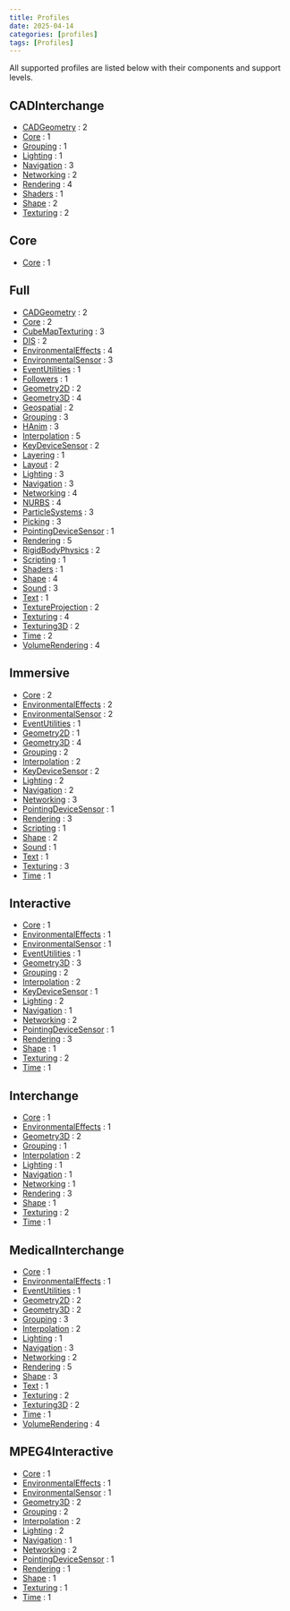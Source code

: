 ```yaml
---
title: Profiles
date: 2025-04-14
categories: [profiles]
tags: [Profiles]
---
```

All supported profiles are listed below with their components and support levels.

## CADInterchange

- [CADGeometry](/x_ite/components/overview/#cadgeometry) : 2
- [Core](/x_ite/components/overview/#core) : 1
- [Grouping](/x_ite/components/overview/#grouping) : 1
- [Lighting](/x_ite/components/overview/#lighting) : 1
- [Navigation](/x_ite/components/overview/#navigation) : 3
- [Networking](/x_ite/components/overview/#networking) : 2
- [Rendering](/x_ite/components/overview/#rendering) : 4
- [Shaders](/x_ite/components/overview/#shaders) : 1
- [Shape](/x_ite/components/overview/#shape) : 2
- [Texturing](/x_ite/components/overview/#texturing) : 2

## Core

- [Core](/x_ite/components/overview/#core) : 1

## Full

- [CADGeometry](/x_ite/components/overview/#cadgeometry) : 2
- [Core](/x_ite/components/overview/#core) : 2
- [CubeMapTexturing](/x_ite/components/overview/#cubemaptexturing) : 3
- [DIS](/x_ite/components/overview/#dis) : 2
- [EnvironmentalEffects](/x_ite/components/overview/#environmentaleffects) : 4
- [EnvironmentalSensor](/x_ite/components/overview/#environmentalsensor) : 3
- [EventUtilities](/x_ite/components/overview/#eventutilities) : 1
- [Followers](/x_ite/components/overview/#followers) : 1
- [Geometry2D](/x_ite/components/overview/#geometry2d) : 2
- [Geometry3D](/x_ite/components/overview/#geometry3d) : 4
- [Geospatial](/x_ite/components/overview/#geospatial) : 2
- [Grouping](/x_ite/components/overview/#grouping) : 3
- [HAnim](/x_ite/components/overview/#hanim) : 3
- [Interpolation](/x_ite/components/overview/#interpolation) : 5
- [KeyDeviceSensor](/x_ite/components/overview/#keydevicesensor) : 2
- [Layering](/x_ite/components/overview/#layering) : 1
- [Layout](/x_ite/components/overview/#layout) : 2
- [Lighting](/x_ite/components/overview/#lighting) : 3
- [Navigation](/x_ite/components/overview/#navigation) : 3
- [Networking](/x_ite/components/overview/#networking) : 4
- [NURBS](/x_ite/components/overview/#nurbs) : 4
- [ParticleSystems](/x_ite/components/overview/#particlesystems) : 3
- [Picking](/x_ite/components/overview/#picking) : 3
- [PointingDeviceSensor](/x_ite/components/overview/#pointingdevicesensor) : 1
- [Rendering](/x_ite/components/overview/#rendering) : 5
- [RigidBodyPhysics](/x_ite/components/overview/#rigidbodyphysics) : 2
- [Scripting](/x_ite/components/overview/#scripting) : 1
- [Shaders](/x_ite/components/overview/#shaders) : 1
- [Shape](/x_ite/components/overview/#shape) : 4
- [Sound](/x_ite/components/overview/#sound) : 3
- [Text](/x_ite/components/overview/#text) : 1
- [TextureProjection](/x_ite/components/overview/#textureprojection) : 2
- [Texturing](/x_ite/components/overview/#texturing) : 4
- [Texturing3D](/x_ite/components/overview/#texturing3d) : 2
- [Time](/x_ite/components/overview/#time) : 2
- [VolumeRendering](/x_ite/components/overview/#volumerendering) : 4

## Immersive

- [Core](/x_ite/components/overview/#core) : 2
- [EnvironmentalEffects](/x_ite/components/overview/#environmentaleffects) : 2
- [EnvironmentalSensor](/x_ite/components/overview/#environmentalsensor) : 2
- [EventUtilities](/x_ite/components/overview/#eventutilities) : 1
- [Geometry2D](/x_ite/components/overview/#geometry2d) : 1
- [Geometry3D](/x_ite/components/overview/#geometry3d) : 4
- [Grouping](/x_ite/components/overview/#grouping) : 2
- [Interpolation](/x_ite/components/overview/#interpolation) : 2
- [KeyDeviceSensor](/x_ite/components/overview/#keydevicesensor) : 2
- [Lighting](/x_ite/components/overview/#lighting) : 2
- [Navigation](/x_ite/components/overview/#navigation) : 2
- [Networking](/x_ite/components/overview/#networking) : 3
- [PointingDeviceSensor](/x_ite/components/overview/#pointingdevicesensor) : 1
- [Rendering](/x_ite/components/overview/#rendering) : 3
- [Scripting](/x_ite/components/overview/#scripting) : 1
- [Shape](/x_ite/components/overview/#shape) : 2
- [Sound](/x_ite/components/overview/#sound) : 1
- [Text](/x_ite/components/overview/#text) : 1
- [Texturing](/x_ite/components/overview/#texturing) : 3
- [Time](/x_ite/components/overview/#time) : 1

## Interactive

- [Core](/x_ite/components/overview/#core) : 1
- [EnvironmentalEffects](/x_ite/components/overview/#environmentaleffects) : 1
- [EnvironmentalSensor](/x_ite/components/overview/#environmentalsensor) : 1
- [EventUtilities](/x_ite/components/overview/#eventutilities) : 1
- [Geometry3D](/x_ite/components/overview/#geometry3d) : 3
- [Grouping](/x_ite/components/overview/#grouping) : 2
- [Interpolation](/x_ite/components/overview/#interpolation) : 2
- [KeyDeviceSensor](/x_ite/components/overview/#keydevicesensor) : 1
- [Lighting](/x_ite/components/overview/#lighting) : 2
- [Navigation](/x_ite/components/overview/#navigation) : 1
- [Networking](/x_ite/components/overview/#networking) : 2
- [PointingDeviceSensor](/x_ite/components/overview/#pointingdevicesensor) : 1
- [Rendering](/x_ite/components/overview/#rendering) : 3
- [Shape](/x_ite/components/overview/#shape) : 1
- [Texturing](/x_ite/components/overview/#texturing) : 2
- [Time](/x_ite/components/overview/#time) : 1

## Interchange

- [Core](/x_ite/components/overview/#core) : 1
- [EnvironmentalEffects](/x_ite/components/overview/#environmentaleffects) : 1
- [Geometry3D](/x_ite/components/overview/#geometry3d) : 2
- [Grouping](/x_ite/components/overview/#grouping) : 1
- [Interpolation](/x_ite/components/overview/#interpolation) : 2
- [Lighting](/x_ite/components/overview/#lighting) : 1
- [Navigation](/x_ite/components/overview/#navigation) : 1
- [Networking](/x_ite/components/overview/#networking) : 1
- [Rendering](/x_ite/components/overview/#rendering) : 3
- [Shape](/x_ite/components/overview/#shape) : 1
- [Texturing](/x_ite/components/overview/#texturing) : 2
- [Time](/x_ite/components/overview/#time) : 1

## MedicalInterchange

- [Core](/x_ite/components/overview/#core) : 1
- [EnvironmentalEffects](/x_ite/components/overview/#environmentaleffects) : 1
- [EventUtilities](/x_ite/components/overview/#eventutilities) : 1
- [Geometry2D](/x_ite/components/overview/#geometry2d) : 2
- [Geometry3D](/x_ite/components/overview/#geometry3d) : 2
- [Grouping](/x_ite/components/overview/#grouping) : 3
- [Interpolation](/x_ite/components/overview/#interpolation) : 2
- [Lighting](/x_ite/components/overview/#lighting) : 1
- [Navigation](/x_ite/components/overview/#navigation) : 3
- [Networking](/x_ite/components/overview/#networking) : 2
- [Rendering](/x_ite/components/overview/#rendering) : 5
- [Shape](/x_ite/components/overview/#shape) : 3
- [Text](/x_ite/components/overview/#text) : 1
- [Texturing](/x_ite/components/overview/#texturing) : 2
- [Texturing3D](/x_ite/components/overview/#texturing3d) : 2
- [Time](/x_ite/components/overview/#time) : 1
- [VolumeRendering](/x_ite/components/overview/#volumerendering) : 4

## MPEG4Interactive

- [Core](/x_ite/components/overview/#core) : 1
- [EnvironmentalEffects](/x_ite/components/overview/#environmentaleffects) : 1
- [EnvironmentalSensor](/x_ite/components/overview/#environmentalsensor) : 1
- [Geometry3D](/x_ite/components/overview/#geometry3d) : 2
- [Grouping](/x_ite/components/overview/#grouping) : 2
- [Interpolation](/x_ite/components/overview/#interpolation) : 2
- [Lighting](/x_ite/components/overview/#lighting) : 2
- [Navigation](/x_ite/components/overview/#navigation) : 1
- [Networking](/x_ite/components/overview/#networking) : 2
- [PointingDeviceSensor](/x_ite/components/overview/#pointingdevicesensor) : 1
- [Rendering](/x_ite/components/overview/#rendering) : 1
- [Shape](/x_ite/components/overview/#shape) : 1
- [Texturing](/x_ite/components/overview/#texturing) : 1
- [Time](/x_ite/components/overview/#time) : 1
